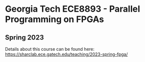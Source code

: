 # Georgia Tech ECE8893 - Parallel Programming on FPGAs
## Spring 2023

Details about this course can be found here: https://sharclab.ece.gatech.edu/teaching/2023-spring-fpga/
